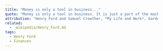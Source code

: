 ```yaml
---
title: "Money is only a tool in business..."
quote: "Money is only a tool in business. It is just a part of the machinery. You might as well borrow 100,000 lathes as $100,000 if the trouble is inside your business. More lathes will not cure it; neither will more money. Only heavier doses of brains and thought and wise courage can cure. A business that misuses what it has will continue to misuse what it can get."
attribution: "Henry Ford and Samuel Crowther, *My Life and Work*, Garden City Publishing Company, Inc., (1922), p. 157"
related:
  - _wikipedia/Henry_Ford.md
tags:
  - Henry Ford
  - Finances
---
```

